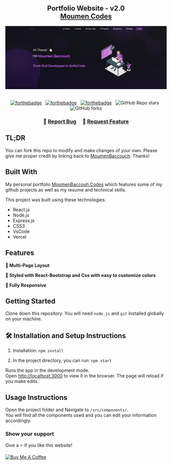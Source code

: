 <h2 align="center">
  Portfolio Website - v2.0<br/>
  <a href="https://github.com/MoumenBaccouch" target="_blank">Moumen Codes</a>
</h2>
<div align="center">
  <img alt="Demo" src="./Images/readme-img1.png" />
</div>

<br/>

<center>

[![forthebadge](https://forthebadge.com/images/badges/built-with-love.svg)](https://forthebadge.com) &nbsp;
[![forthebadge](https://forthebadge.com/images/badges/made-with-javascript.svg)](https://forthebadge.com) &nbsp;
[![forthebadge](https://forthebadge.com/images/badges/open-source.svg)](https://forthebadge.com) &nbsp;
![GitHub Repo stars](https://img.shields.io/github/stars/MoumenBaccouch/Portfolio-Porject-React-Js?color=red&logo=github&style=for-the-badge) &nbsp;
![GitHub forks](https://img.shields.io/github/forks/MoumenBaccouch/Portfolio-Porject-React-Js?color=red&logo=github&style=for-the-badge)

</center>

<h3 align="center">
    🔹
    <a href="https://github.com/MoumenBaccouch/Portfolio-Porject-React-Js/issues">Report Bug</a> &nbsp; &nbsp;
    🔹
    <a href="https://github.com/MoumenBaccouch/Portfolio-Porject-React-Js/issues">Request Feature</a>
</h3>

## TL;DR

You can fork this repo to modify and make changes of your own. Please give me proper credit by linking back to [MoumenBaccouch](https://github.com/MoumenBaccouch/Portfolio). Thanks!

## Built With

My personal portfolio <a href="https://github.com/MoumenBaccouch" target="_blank">MoumenBaccouh.Codes</a> which features some of my github projects as well as my resume and technical skills.<br/>

This project was built using these technologies.

- React.js
- Node.js
- Express.js
- CSS3
- VsCode
- Vercel

## Features

**📖 Multi-Page Layout**

**🎨 Styled with React-Bootstrap and Css with easy to customize colors**

**📱 Fully Responsive**

## Getting Started

Clone down this repository. You will need `node.js` and `git` installed globally on your machine.

## 🛠 Installation and Setup Instructions

1. Installation: `npm install`

2. In the project directory, you can run: `npm start`

Runs the app in the development mode.\
Open [http://localhost:3000](http://localhost:3000) to view it in the browser.
The page will reload if you make edits.

## Usage Instructions

Open the project folder and Navigate to `/src/components/`. <br/>
You will find all the components used and you can edit your information accordingly.

### Show your support

Give a ⭐ if you like this website!

<a href="https://www.buymeacoffee.com/MoumenBaccouch" target="_blank"><img src="https://cdn.buymeacoffee.com/buttons/v2/default-violet.png" alt="Buy Me A Coffee" height= "60px" width= "217px" ></a>
